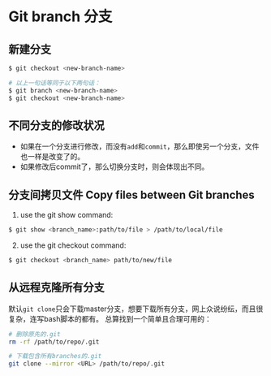 # Git branch 分支

## 新建分支
```sh
$ git checkout <new-branch-name>

# 以上一句话等同于以下两句话：
$ git branch <new-branch-name>
$ git checkout <new-branch-name>
```

## 不同分支的修改状况
- 如果在一个分支进行修改，而没有`add`和`commit`，那么即使另一个分支，文件也一样是改变了的。
- 如果修改后commit了，那么切换分支时，则会体现出不同。


## 分支间拷贝文件 Copy files between Git branches

1. use the git show command:
```sh
$ git show <branch_name>:path/to/file > /path/to/local/file
```

2. use the git checkout command:
```sh
$ git checkout <branch_name> path/to/new/file
```

## 从远程克隆所有分支
默认`git clone`只会下载master分支，想要下载所有分支，网上众说纷纭，而且很复杂，连写bash脚本的都有。
总算找到一个简单且合理可用的：
```sh
# 删除原先的.git
rm -rf /path/to/repo/.git

# 下载包含所有branches的.git
git clone --mirror <URL> /path/to/repo/.git
```
